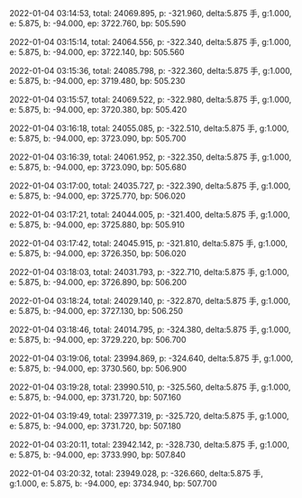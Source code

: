 2022-01-04 03:14:53, total: 24069.895, p: -321.960, delta:5.875 手, g:1.000, e: 5.875, b: -94.000, ep: 3722.760, bp: 505.590

2022-01-04 03:15:14, total: 24064.556, p: -322.340, delta:5.875 手, g:1.000, e: 5.875, b: -94.000, ep: 3722.140, bp: 505.560

2022-01-04 03:15:36, total: 24085.798, p: -322.360, delta:5.875 手, g:1.000, e: 5.875, b: -94.000, ep: 3719.480, bp: 505.230

2022-01-04 03:15:57, total: 24069.522, p: -322.980, delta:5.875 手, g:1.000, e: 5.875, b: -94.000, ep: 3720.380, bp: 505.420

2022-01-04 03:16:18, total: 24055.085, p: -322.510, delta:5.875 手, g:1.000, e: 5.875, b: -94.000, ep: 3723.090, bp: 505.700

2022-01-04 03:16:39, total: 24061.952, p: -322.350, delta:5.875 手, g:1.000, e: 5.875, b: -94.000, ep: 3723.090, bp: 505.680

2022-01-04 03:17:00, total: 24035.727, p: -322.390, delta:5.875 手, g:1.000, e: 5.875, b: -94.000, ep: 3725.770, bp: 506.020

2022-01-04 03:17:21, total: 24044.005, p: -321.400, delta:5.875 手, g:1.000, e: 5.875, b: -94.000, ep: 3725.880, bp: 505.910

2022-01-04 03:17:42, total: 24045.915, p: -321.810, delta:5.875 手, g:1.000, e: 5.875, b: -94.000, ep: 3726.350, bp: 506.020

2022-01-04 03:18:03, total: 24031.793, p: -322.710, delta:5.875 手, g:1.000, e: 5.875, b: -94.000, ep: 3726.890, bp: 506.200

2022-01-04 03:18:24, total: 24029.140, p: -322.870, delta:5.875 手, g:1.000, e: 5.875, b: -94.000, ep: 3727.130, bp: 506.250

2022-01-04 03:18:46, total: 24014.795, p: -324.380, delta:5.875 手, g:1.000, e: 5.875, b: -94.000, ep: 3729.220, bp: 506.700

2022-01-04 03:19:06, total: 23994.869, p: -324.640, delta:5.875 手, g:1.000, e: 5.875, b: -94.000, ep: 3730.560, bp: 506.900

2022-01-04 03:19:28, total: 23990.510, p: -325.560, delta:5.875 手, g:1.000, e: 5.875, b: -94.000, ep: 3731.720, bp: 507.160

2022-01-04 03:19:49, total: 23977.319, p: -325.720, delta:5.875 手, g:1.000, e: 5.875, b: -94.000, ep: 3731.720, bp: 507.180

2022-01-04 03:20:11, total: 23942.142, p: -328.730, delta:5.875 手, g:1.000, e: 5.875, b: -94.000, ep: 3733.990, bp: 507.840

2022-01-04 03:20:32, total: 23949.028, p: -326.660, delta:5.875 手, g:1.000, e: 5.875, b: -94.000, ep: 3734.940, bp: 507.700